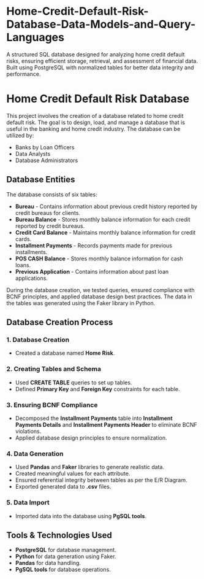 # Home-Credit-Default-Risk-Database-Data-Models-and-Query-Languages
A structured SQL database designed for analyzing home credit default risks, ensuring efficient storage, retrieval, and assessment of financial data. Built using PostgreSQL with normalized tables for better data integrity and performance.

# Home Credit Default Risk Database

This project involves the creation of a database related to home credit default risk. The goal is to design, load, and manage a database that is useful in the banking and home credit industry. The database can be utilized by:

- Banks by Loan Officers
- Data Analysts
- Database Administrators

## Database Entities
The database consists of six tables:

- **Bureau** - Contains information about previous credit history reported by credit bureaus for clients.
- **Bureau Balance** - Stores monthly balance information for each credit reported by credit bureaus.
- **Credit Card Balance** - Maintains monthly balance information for credit cards.
- **Installment Payments** - Records payments made for previous installments.
- **POS CASH Balance** - Stores monthly balance information for cash loans.
- **Previous Application** - Contains information about past loan applications.

During the database creation, we tested queries, ensured compliance with BCNF principles, and applied database design best practices. The data in the tables was generated using the Faker library in Python.

## Database Creation Process

### 1. Database Creation
- Created a database named **Home Risk**.

### 2. Creating Tables and Schema
- Used **CREATE TABLE** queries to set up tables.
- Defined **Primary Key** and **Foreign Key** constraints for each table.

### 3. Ensuring BCNF Compliance
- Decomposed the **Installment Payments** table into **Installment Payments Details** and **Installment Payments Header** to eliminate BCNF violations.
- Applied database design principles to ensure normalization.

### 4. Data Generation
- Used **Pandas** and **Faker** libraries to generate realistic data.
- Created meaningful values for each attribute.
- Ensured referential integrity between tables as per the E/R Diagram.
- Exported generated data to **.csv** files.

### 5. Data Import
- Imported data into the database using **PgSQL tools**.

## Tools & Technologies Used
- **PostgreSQL** for database management.
- **Python** for data generation using Faker.
- **Pandas** for data handling.
- **PgSQL tools** for database operations.




